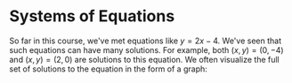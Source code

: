 # Systems of Equations

So far in this course, we've met equations like $y = 2x - 4$.  We've seen that such equations can have many solutions.  For example, both $(x, y) = (0, -4)$ and $(x, y) = (2, 0)$ are solutions to this equation.  We often visualize the full set of solutions to the equation in the form of a graph:

<div id="calculator1" style="width: 60%; height: 300px; margin-left: auto; margin-right: auto;">
</div>

<script src="../../../scripts/Matrix Unit/1-systems-of-equations.js">
</script>
